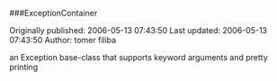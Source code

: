 ###ExceptionContainer

Originally published: 2006-05-13 07:43:50
Last updated: 2006-05-13 07:43:50
Author: tomer filiba

an Exception base-class that supports keyword arguments and pretty printing